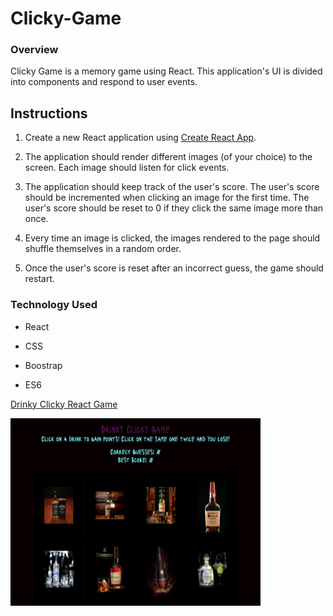 # Clicky-Game

### Overview

Clicky Game is a memory game using React. This application's UI is divided into components and respond to user events.

## Instructions

1. Create a new React application using [Create React App](https://github.com/facebookincubator/create-react-app).

2. The application should render different images (of your choice) to the screen. Each image should listen for click events.

3. The application should keep track of the user's score. The user's score should be incremented when clicking an image for the first time. The user's score should be reset to 0 if they click the same image more than once.

4. Every time an image is clicked, the images rendered to the page should shuffle themselves in a random order.

5. Once the user's score is reset after an incorrect guess, the game should restart.


### Technology Used

* React

* CSS 

* Boostrap 

* ES6


<a href="https://protected-meadow-77050.herokuapp.com/">Drinky Clicky React Game</a>

<img width="400" height="300" src="https://github.com/JohannaCasimirMahoney/Clicky-Game/blob/master/Screen%20Shot%202019-07-27%20at%2012.21.13%20PM.png">
